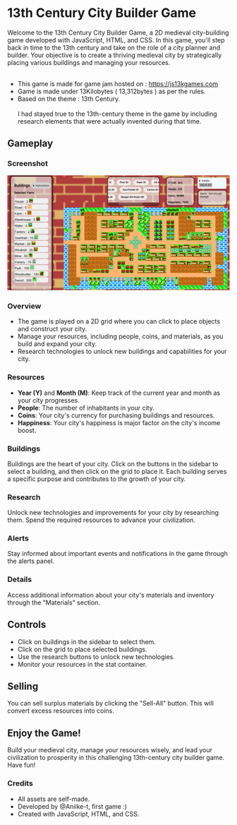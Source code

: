 # 13th Century City Builder Game

Welcome to the 13th Century City Builder Game, a 2D medieval city-building game developed with JavaScript, HTML, and CSS. In this game, you'll step back in time to the 13th century and take on the role of a city planner and builder. Your objective is to create a thriving medieval city by strategically placing various buildings and managing your resources.<br><br>
- This game is made for game jam hosted on : https://js13kgames.com
- Game is made under 13Kilobytes ( 13,312bytes ) as per the rules.
- Based on the theme : 13th Century.
<br><br>
I had stayed true to the 13th-century theme in the game by including research elements that were actually invented during that time.

## Gameplay

### Screenshot

![alt text](https://github.com/Aniike-t/13thCenturyCityBuilder/blob/master/Screenshot/ss2.png)

### Overview
- The game is played on a 2D grid where you can click to place objects and construct your city.
- Manage your resources, including people, coins, and materials, as you build and expand your city.
- Research technologies to unlock new buildings and capabilities for your city.

### Resources
- **Year (Y)** and **Month (M)**: Keep track of the current year and month as your city progresses.
- **People**: The number of inhabitants in your city.
- **Coins**: Your city's currency for purchasing buildings and resources.
- **Happiness**: Your city's happiness is major factor on the city's income boost.

### Buildings
Buildings are the heart of your city. Click on the buttons in the sidebar to select a building, and then click on the grid to place it. Each building serves a specific purpose and contributes to the growth of your city.

### Research
Unlock new technologies and improvements for your city by researching them. Spend the required resources to advance your civilization. 

### Alerts
Stay informed about important events and notifications in the game through the alerts panel.

### Details
Access additional information about your city's materials and inventory through the "Materials" section.

## Controls
- Click on buildings in the sidebar to select them.
- Click on the grid to place selected buildings.
- Use the research buttons to unlock new technologies.
- Monitor your resources in the stat container.

## Selling
You can sell surplus materials by clicking the "Sell-All" button. This will convert excess resources into coins.

## Enjoy the Game!
Build your medieval city, manage your resources wisely, and lead your civilization to prosperity in this challenging 13th-century city builder game. Have fun!

### Credits
- All assets are self-made.
- Developed by @Aniike-t, first game :) 
- Created with JavaScript, HTML, and CSS.
